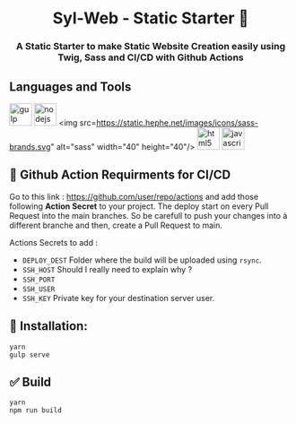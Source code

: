 <h1 align="center">Syl-Web - Static Starter 🚀</h1>
<h3 align="center">A Static Starter to make Static Website Creation easily using Twig, Sass and CI/CD with Github Actions</h3>

## Languages and Tools
<img src="https://static.hephe.net/images/icons/gulp-brands.svg" alt="gulp" width="40" height="40"> <img src="https://static.hephe.net/images/icons/node-js-brands.svg" alt="nodejs" width="40" height="40"> <img src=https://static.hephe.net/images/icons/sass-brands.svg" alt="sass" width="40" height="40"/> <img src="https://static.hephe.net/images/icons/html5-brands.svg" alt="html5" width="40" height="40"> <img src="https://static.hephe.net/images/icons/js-square-brands.svg" alt="javascript" width="40" height="40">

## 🚀 Github Action Requirments for CI/CD
Go to this link : https://github.com/user/repo/actions and add those following <strong>Action Secret</strong> to your project.
The deploy start on every Pull Request into the main branches. So be carefull to push your changes into à different branche and then, create a Pull Request to main.

Actions Secrets to add :
- `DEPLOY_DEST` Folder where the build will be uploaded using `rsync`.
- `SSH_HOST` Should I really need to explain why ?
- `SSH_PORT`
- `SSH_USER`
- `SSH_KEY` Private key for your destination server user.

## 🔽 Installation:
  ```shell
  yarn
  gulp serve
  ```

## ✅ Build
  ```shell
  yarn
  npm run build
  ```
